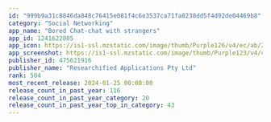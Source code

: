 ```yaml
---
id: "999b9a31c8846da848c76415e081f4c6e3537ca71fa8238dd5f4d92de04469b8"
category: "Social Networking"
app_name: "Bored Chat-chat with strangers"
app_id: 1241622005
app_icon: https://is1-ssl.mzstatic.com/image/thumb/Purple126/v4/ec/ab/28/ecab28b6-f9ac-1afa-b991-b1f796098e49/AppIcon-0-1x_U007emarketing-0-4-0-85-220.png/1024x1024bb.png
app_screenshot: https://is1-ssl.mzstatic.com/image/thumb/Purple123/v4/c5/db/e3/c5dbe3a1-cbfe-eab6-dc99-39bac816746e/pr_source.png/1242x2688bb.png
publisher_id: 475621916
publisher_name: "Researchified Applications Pty Ltd"
rank: 504
most_recent_release: 2024-01-25 00:00:00
release_count_in_past_year: 116
release_count_in_past_year_category: 20
release_count_in_past_year_top_in_category: 43
---
```

